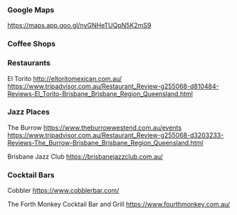 ### Google Maps
https://maps.app.goo.gl/nyGNHeTUQpN5K2mS9


### Coffee Shops


### Restaurants
El Torito
http://eltoritomexican.com.au/
https://www.tripadvisor.com.au/Restaurant_Review-g255068-d810484-Reviews-El_Torito-Brisbane_Brisbane_Region_Queensland.html


### Jazz Places
The Burrow
https://www.theburrowwestend.com.au/events
https://www.tripadvisor.com.au/Restaurant_Review-g255068-d3203233-Reviews-The_Burrow-Brisbane_Brisbane_Region_Queensland.html

Brisbane Jazz Club
https://brisbanejazzclub.com.au/


### Cocktail Bars
Cobbler
https://www.cobblerbar.com/

The Forth Monkey Cocktail Bar and Grill
https://www.fourthmonkey.com.au/
